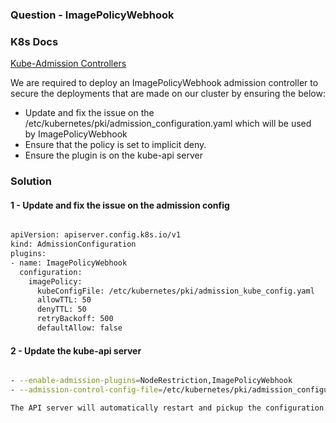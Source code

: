 ### Question - ImagePolicyWebhook

### K8s Docs

[Kube-Admission Controllers](https://kubernetes.io/docs/reference/access-authn-authz/admission-controllers/)

We are required to deploy an ImagePolicyWebhook admission controller to secure the deployments that are made on our cluster by ensuring the below:

- Update and fix the issue on the /etc/kubernetes/pki/admission_configuration.yaml which will be used by ImagePolicyWebhook
- Ensure that the policy is set to implicit deny.
- Ensure the plugin is on the kube-api server

### Solution

#### 1 - Update and fix the issue on the admission config

```sh

apiVersion: apiserver.config.k8s.io/v1
kind: AdmissionConfiguration
plugins:
- name: ImagePolicyWebhook
  configuration:
    imagePolicy:
      kubeConfigFile: /etc/kubernetes/pki/admission_kube_config.yaml
      allowTTL: 50
      denyTTL: 50
      retryBackoff: 500
      defaultAllow: false

```

#### 2 - Update the kube-api server

```sh

- --enable-admission-plugins=NodeRestriction,ImagePolicyWebhook
- --admission-control-config-file=/etc/kubernetes/pki/admission_configuration.yaml

The API server will automatically restart and pickup the configuration.

```
